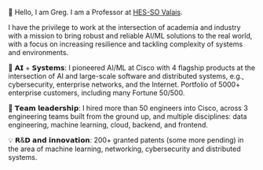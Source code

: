 👋 Hello, I am Greg. I am a Professor at [HES-SO Valais](https://www.hevs.ch). 

I have the privilege to work at the intersection of academia and industry with a mission to bring robust and reliable AI/ML solutions to the real world, with a focus on increasing resilience and tackling complexity of systems and environments. 

🤖 𝗔𝗜 + 𝗦𝘆𝘀𝘁𝗲𝗺𝘀: I pioneered AI/ML at Cisco with 4 flagship products at the intersection of AI and large-scale software and distributed systems, e.g., cybersecurity, enterprise networks, and the Internet. Portfolio of 5000+ enterprise customers, including many Fortune 50/500. 

🚀 𝗧𝗲𝗮𝗺 𝗹𝗲𝗮𝗱𝗲𝗿𝘀𝗵𝗶𝗽: I hired more than 50 engineers into Cisco, across 3 engineering teams built from the ground up, and multiple disciplines: data engineering, machine learning, cloud, backend, and frontend.

💡 𝗥&𝗗 𝗮𝗻𝗱 𝗶𝗻𝗻𝗼𝘃𝗮𝘁𝗶𝗼𝗻: 200+ granted patents (some more pending) in the area of machine learning, networking, cybersecurity and distributed systems. 
